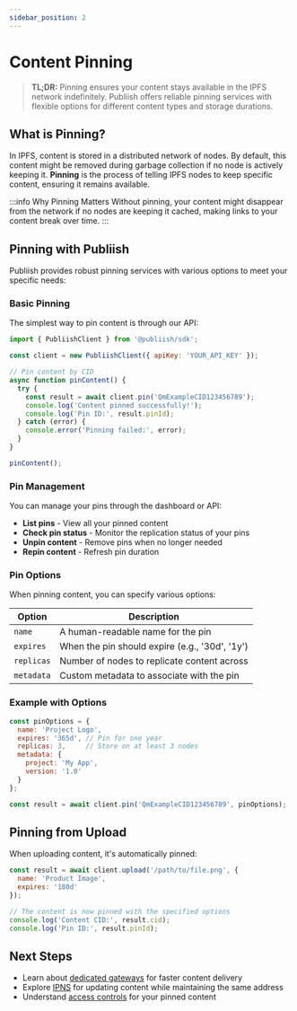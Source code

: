 ```yaml
---
sidebar_position: 2
---
```


# Content Pinning

> **TL;DR:** Pinning ensures your content stays available in the IPFS network indefinitely. Publiish offers reliable pinning services with flexible options for different content types and storage durations.

## What is Pinning?

In IPFS, content is stored in a distributed network of nodes. By default, this content might be removed during garbage collection if no node is actively keeping it. **Pinning** is the process of telling IPFS nodes to keep specific content, ensuring it remains available.

:::info Why Pinning Matters
Without pinning, your content might disappear from the network if no nodes are keeping it cached, making links to your content break over time.
:::

## Pinning with Publiish

Publiish provides robust pinning services with various options to meet your specific needs:

### Basic Pinning

The simplest way to pin content is through our API:

```javascript
import { PubliishClient } from '@publiish/sdk';

const client = new PubliishClient({ apiKey: 'YOUR_API_KEY' });

// Pin content by CID
async function pinContent() {
  try {
    const result = await client.pin('QmExampleCID123456789');
    console.log('Content pinned successfully!');
    console.log('Pin ID:', result.pinId);
  } catch (error) {
    console.error('Pinning failed:', error);
  }
}

pinContent();
```

### Pin Management

You can manage your pins through the dashboard or API:

- **List pins** - View all your pinned content
- **Check pin status** - Monitor the replication status of your pins
- **Unpin content** - Remove pins when no longer needed
- **Repin content** - Refresh pin duration

### Pin Options

When pinning content, you can specify various options:

| Option | Description |
|--------|-------------|
| `name` | A human-readable name for the pin |
| `expires` | When the pin should expire (e.g., '30d', '1y') |
| `replicas` | Number of nodes to replicate content across |
| `metadata` | Custom metadata to associate with the pin |

### Example with Options

```javascript
const pinOptions = {
  name: 'Project Logo',
  expires: '365d', // Pin for one year
  replicas: 3,     // Store on at least 3 nodes
  metadata: {
    project: 'My App',
    version: '1.0'
  }
};

const result = await client.pin('QmExampleCID123456789', pinOptions);
```

## Pinning from Upload

When uploading content, it's automatically pinned:

```javascript
const result = await client.upload('/path/to/file.png', {
  name: 'Product Image',
  expires: '180d'
});

// The content is now pinned with the specified options
console.log('Content CID:', result.cid);
console.log('Pin ID:', result.pinId);
```

## Next Steps

- Learn about [dedicated gateways](/docs/gateways) for faster content delivery
- Explore [IPNS](/docs/ipns) for updating content while maintaining the same address
- Understand [access controls](/docs/privacy) for your pinned content 